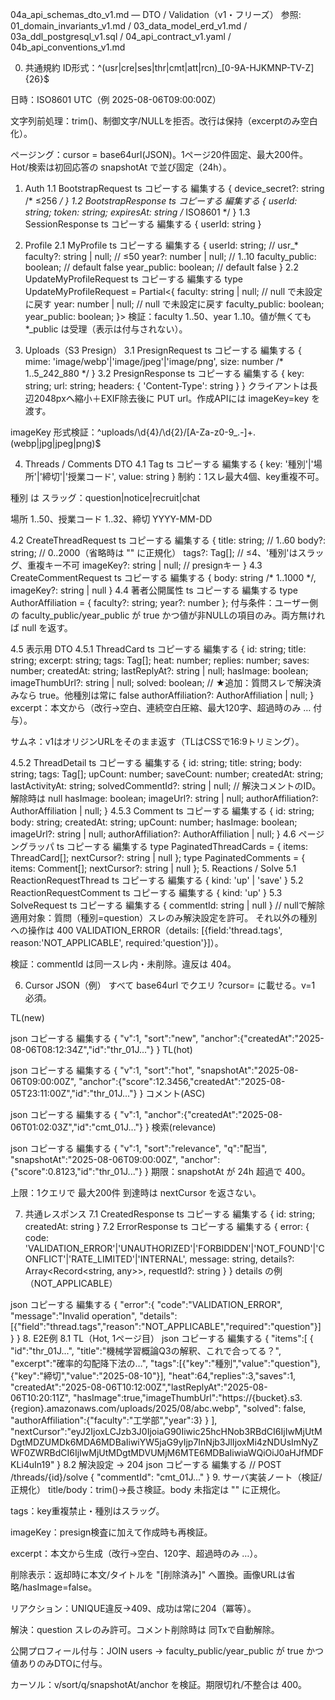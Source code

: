 04a_api_schemas_dto_v1.md — DTO / Validation（v1・フリーズ）
参照: 01_domain_invariants_v1.md / 03_data_model_erd_v1.md / 03a_ddl_postgresql_v1.sql / 04_api_contract_v1.yaml / 04b_api_conventions_v1.md

0. 共通規約
ID形式：^(usr|cre|ses|thr|cmt|att|rcn)_[0-9A-HJKMNP-TV-Z]{26}$

日時：ISO8601 UTC（例 2025-08-06T09:00:00Z）

文字列前処理：trim()、制御文字/NULLを拒否。改行は保持（excerptのみ空白化）。

ページング：cursor = base64url(JSON)。1ページ20件固定、最大200件。
Hot/検索は初回応答の snapshotAt で並び固定（24h）。

1. Auth
1.1 BootstrapRequest
ts
コピーする
編集する
{ device_secret?: string /* ≤256 */ }
1.2 BootstrapResponse
ts
コピーする
編集する
{ userId: string; token: string; expiresAt: string /* ISO8601 */ }
1.3 SessionResponse
ts
コピーする
編集する
{ userId: string }
2. Profile
2.1 MyProfile
ts
コピーする
編集する
{
  userId: string;              // usr_*
  faculty?: string | null;     // ≤50
  year?: number | null;        // 1..10
  faculty_public: boolean;     // default false
  year_public: boolean;        // default false
}
2.2 UpdateMyProfileRequest
ts
コピーする
編集する
type UpdateMyProfileRequest = Partial<{
  faculty: string | null;      // null で未設定に戻す
  year: number | null;         // null で未設定に戻す
  faculty_public: boolean;
  year_public: boolean;
}>
検証：faculty 1..50、year 1..10。値が無くても *_public は受理（表示は付与されない）。

3. Uploads（S3 Presign）
3.1 PresignRequest
ts
コピーする
編集する
{ mime: 'image/webp'|'image/jpeg'|'image/png', size: number /* 1..5_242_880 */ }
3.2 PresignResponse
ts
コピーする
編集する
{ key: string; url: string; headers: { 'Content-Type': string } }
クライアントは長辺2048pxへ縮小＋EXIF除去後に PUT url。作成APIには imageKey=key を渡す。

imageKey 形式検証：^uploads/\d{4}/\d{2}/[A-Za-z0-9_.-]+\.(webp|jpg|jpeg|png)$

4. Threads / Comments DTO
4.1 Tag
ts
コピーする
編集する
{ key: '種別'|'場所'|'締切'|'授業コード', value: string }
制約：1スレ最大4個、key重複不可。

種別 は スラッグ：question|notice|recruit|chat

場所 1..50、授業コード 1..32、締切 YYYY-MM-DD

4.2 CreateThreadRequest
ts
コピーする
編集する
{
  title: string;             // 1..60
  body?: string;             // 0..2000（省略時は "" に正規化）
  tags?: Tag[];              // ≤4、'種別'はスラッグ、重複キー不可
  imageKey?: string | null;  // presignキー
}
4.3 CreateCommentRequest
ts
コピーする
編集する
{ body: string /* 1..1000 */, imageKey?: string | null }
4.4 著者公開属性
ts
コピーする
編集する
type AuthorAffiliation = { faculty?: string; year?: number };
付与条件：ユーザー側の faculty_public/year_public が true かつ値が非NULLの項目のみ。両方無ければ null を返す。

4.5 表示用 DTO
4.5.1 ThreadCard
ts
コピーする
編集する
{
  id: string; title: string; excerpt: string; tags: Tag[]; heat: number; replies: number; saves: number;
  createdAt: string; lastReplyAt?: string | null;
  hasImage: boolean; imageThumbUrl?: string | null;
  solved: boolean;                              // ★追加：質問スレで解決済みなら true。他種別は常に false
  authorAffiliation?: AuthorAffiliation | null;
}
excerpt：本文から（改行→空白、連続空白圧縮、最大120字、超過時のみ … 付与）。

サムネ：v1はオリジンURLをそのまま返す（TLはCSSで16:9トリミング）。

4.5.2 ThreadDetail
ts
コピーする
編集する
{
  id: string; title: string; body: string; tags: Tag[];
  upCount: number; saveCount: number;
  createdAt: string; lastActivityAt: string;
  solvedCommentId?: string | null;              // 解決コメントのID。解除時は null
  hasImage: boolean; imageUrl?: string | null;
  authorAffiliation?: AuthorAffiliation | null;
}
4.5.3 Comment
ts
コピーする
編集する
{
  id: string; body: string; createdAt: string; upCount: number;
  hasImage: boolean; imageUrl?: string | null;
  authorAffiliation?: AuthorAffiliation | null;
}
4.6 ページングラッパ
ts
コピーする
編集する
type PaginatedThreadCards = { items: ThreadCard[]; nextCursor?: string | null };
type PaginatedComments    = { items: Comment[];    nextCursor?: string | null };
5. Reactions / Solve
5.1 ReactionRequestThread
ts
コピーする
編集する
{ kind: 'up' | 'save' }
5.2 ReactionRequestComment
ts
コピーする
編集する
{ kind: 'up' }
5.3 SolveRequest
ts
コピーする
編集する
{ commentId: string | null } // nullで解除
適用対象：質問（種別=question）スレのみ解決設定を許可。
それ以外の種別への操作は 400 VALIDATION_ERROR（details: [{field:'thread.tags', reason:'NOT_APPLICABLE', required:'question'}]）。

検証：commentId は同一スレ内・未削除。違反は 404。

6. Cursor JSON（例）
すべて base64url でクエリ ?cursor= に載せる。v=1 必須。

TL(new)

json
コピーする
編集する
{ "v":1, "sort":"new", "anchor":{"createdAt":"2025-08-06T08:12:34Z","id":"thr_01J..."} }
TL(hot)

json
コピーする
編集する
{ "v":1, "sort":"hot", "snapshotAt":"2025-08-06T09:00:00Z",
  "anchor":{"score":12.3456,"createdAt":"2025-08-05T23:11:00Z","id":"thr_01J..."} }
コメント(ASC)

json
コピーする
編集する
{ "v":1, "anchor":{"createdAt":"2025-08-06T01:02:03Z","id":"cmt_01J..."} }
検索(relevance)

json
コピーする
編集する
{ "v":1, "sort":"relevance", "q":"配当", "snapshotAt":"2025-08-06T09:00:00Z",
  "anchor":{"score":0.8123,"id":"thr_01J..."} }
期限：snapshotAt が 24h 超過で 400。

上限：1クエリで 最大200件 到達時は nextCursor を返さない。

7. 共通レスポンス
7.1 CreatedResponse
ts
コピーする
編集する
{ id: string; createdAt: string }
7.2 ErrorResponse
ts
コピーする
編集する
{
  error: {
    code: 'VALIDATION_ERROR'|'UNAUTHORIZED'|'FORBIDDEN'|'NOT_FOUND'|'CONFLICT'|'RATE_LIMITED'|'INTERNAL',
    message: string,
    details?: Array<Record<string, any>>,
    requestId?: string
  }
}
details の例（NOT_APPLICABLE）

json
コピーする
編集する
{
  "error":{
    "code":"VALIDATION_ERROR",
    "message":"Invalid operation",
    "details":[{"field":"thread.tags","reason":"NOT_APPLICABLE","required":"question"}]
  }
}
8. E2E例
8.1 TL（Hot, 1ページ目）
json
コピーする
編集する
{
  "items":[
    {
      "id":"thr_01J...",
      "title":"機械学習概論Q3の解釈、これで合ってる？",
      "excerpt":"確率的勾配降下法の…",
      "tags":[{"key":"種別","value":"question"},{"key":"締切","value":"2025-08-10"}],
      "heat":64,"replies":3,"saves":1,
      "createdAt":"2025-08-06T10:12:00Z","lastReplyAt":"2025-08-06T10:20:11Z",
      "hasImage":true,"imageThumbUrl":"https://{bucket}.s3.{region}.amazonaws.com/uploads/2025/08/abc.webp",
      "solved": false,
      "authorAffiliation":{"faculty":"工学部","year":3}
    }
  ],
  "nextCursor":"eyJ2IjoxLCJzb3J0IjoiaG90Iiwic25hcHNob3RBdCI6IjIwMjUtMDgtMDZUMDk6MDA6MDBaIiwiYW5jaG9yIjp7InNjb3JlIjoxMi4zNDUsImNyZWF0ZWRBdCI6IjIwMjUtMDgtMDVUMjM6MTE6MDBaIiwiaWQiOiJ0aHJfMDFKLi4uIn19"
}
8.2 解決設定 → 204
json
コピーする
編集する
// POST /threads/{id}/solve
{ "commentId": "cmt_01J..." }
9. サーバ実装ノート（検証/正規化）
title/body：trim()→長さ検証。body 未指定は "" に正規化。

tags：key重複禁止・種別はスラッグ。

imageKey：presign検査に加えて作成時も再検証。

excerpt：本文から生成（改行→空白、120字、超過時のみ …）。

削除表示：返却時に本文/タイトルを "[削除済み]" へ置換。画像URLは省略/hasImage=false。

リアクション：UNIQUE違反→409、成功は常に204（冪等）。

解決：question スレのみ許可。コメント削除時は 同Txで自動解除。

公開プロフィール付与：JOIN users → faculty_public/year_public が true かつ値ありのみDTOに付与。

カーソル：v/sort/q/snapshotAt/anchor を検証。期限切れ/不整合は 400。